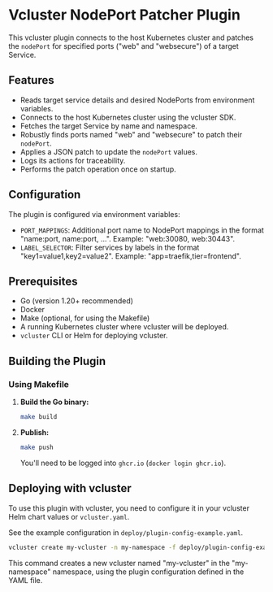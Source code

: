 # Vcluster NodePort Patcher Plugin

This vcluster plugin connects to the host Kubernetes cluster and patches the `nodePort`
for specified ports ("web" and "websecure") of a target Service.

## Features

-   Reads target service details and desired NodePorts from environment variables.
-   Connects to the host Kubernetes cluster using the vcluster SDK.
-   Fetches the target Service by name and namespace.
-   Robustly finds ports named "web" and "websecure" to patch their `nodePort`.
-   Applies a JSON patch to update the `nodePort` values.
-   Logs its actions for traceability.
-   Performs the patch operation once on startup.

## Configuration

The plugin is configured via environment variables:

-   `PORT_MAPPINGS`: Additional port name to NodePort mappings in the format "name:port, name:port, ...". Example: "web:30080, web:30443".
-   `LABEL_SELECTOR`: Filter services by labels in the format "key1=value1,key2=value2". Example: "app=traefik,tier=frontend".

## Prerequisites

-   Go (version 1.20+ recommended)
-   Docker
-   Make (optional, for using the Makefile)
-   A running Kubernetes cluster where vcluster will be deployed.
-   `vcluster` CLI or Helm for deploying vcluster.

## Building the Plugin

### Using Makefile

1.  **Build the Go binary:**
    ```bash
    make build
    ```

2.  **Publish:**
    ```bash
    make push
    ```
    You'll need to be logged into `ghcr.io` (`docker login ghcr.io`).

## Deploying with vcluster

To use this plugin with vcluster, you need to configure it in your vcluster Helm chart values or `vcluster.yaml`.

See the example configuration in `deploy/plugin-config-example.yaml`.

```bash
vcluster create my-vcluster -n my-namespace -f deploy/plugin-config-example.yaml
```

This command creates a new vcluster named "my-vcluster" in the "my-namespace" namespace, using the plugin configuration defined in the YAML file.